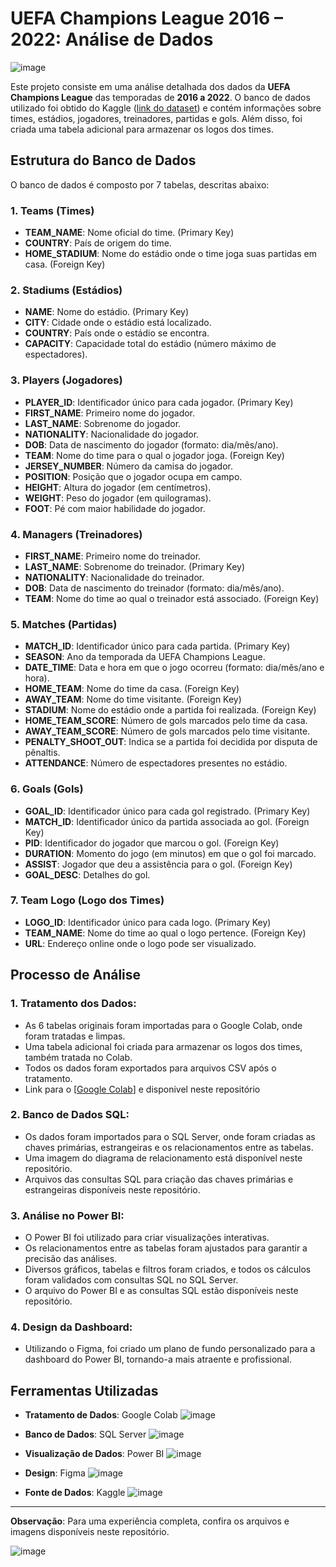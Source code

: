 # UEFA Champions League 2016 – 2022: Análise de Dados

![image](https://github.com/user-attachments/assets/5533ade2-4cc7-4e53-83c6-bbad0ac3cc8f)

Este projeto consiste em uma análise detalhada dos dados da **UEFA Champions League** das temporadas de **2016 a 2022**. O banco de dados utilizado foi obtido do Kaggle ([link do dataset](https://www.kaggle.com/datasets/cbxkgl/uefa-champions-league-2016-2022-data)) e contém informações sobre times, estádios, jogadores, treinadores, partidas e gols. Além disso, foi criada uma tabela adicional para armazenar os logos dos times.

## Estrutura do Banco de Dados

O banco de dados é composto por 7 tabelas, descritas abaixo:

### 1. **Teams (Times)**
- **TEAM_NAME**: Nome oficial do time. (Primary Key)
- **COUNTRY**: País de origem do time.
- **HOME_STADIUM**: Nome do estádio onde o time joga suas partidas em casa. (Foreign Key)

### 2. **Stadiums (Estádios)**
- **NAME**: Nome do estádio. (Primary Key)
- **CITY**: Cidade onde o estádio está localizado.
- **COUNTRY**: País onde o estádio se encontra.
- **CAPACITY**: Capacidade total do estádio (número máximo de espectadores).

### 3. **Players (Jogadores)**
- **PLAYER_ID**: Identificador único para cada jogador. (Primary Key)
- **FIRST_NAME**: Primeiro nome do jogador.
- **LAST_NAME**: Sobrenome do jogador.
- **NATIONALITY**: Nacionalidade do jogador.
- **DOB**: Data de nascimento do jogador (formato: dia/mês/ano).
- **TEAM**: Nome do time para o qual o jogador joga. (Foreign Key)
- **JERSEY_NUMBER**: Número da camisa do jogador.
- **POSITION**: Posição que o jogador ocupa em campo.
- **HEIGHT**: Altura do jogador (em centímetros).
- **WEIGHT**: Peso do jogador (em quilogramas).
- **FOOT**: Pé com maior habilidade do jogador.

### 4. **Managers (Treinadores)**
- **FIRST_NAME**: Primeiro nome do treinador.
- **LAST_NAME**: Sobrenome do treinador. (Primary Key)
- **NATIONALITY**: Nacionalidade do treinador.
- **DOB**: Data de nascimento do treinador (formato: dia/mês/ano).
- **TEAM**: Nome do time ao qual o treinador está associado. (Foreign Key)

### 5. **Matches (Partidas)**
- **MATCH_ID**: Identificador único para cada partida. (Primary Key)
- **SEASON**: Ano da temporada da UEFA Champions League.
- **DATE_TIME**: Data e hora em que o jogo ocorreu (formato: dia/mês/ano e hora).
- **HOME_TEAM**: Nome do time da casa. (Foreign Key)
- **AWAY_TEAM**: Nome do time visitante. (Foreign Key)
- **STADIUM**: Nome do estádio onde a partida foi realizada. (Foreign Key)
- **HOME_TEAM_SCORE**: Número de gols marcados pelo time da casa.
- **AWAY_TEAM_SCORE**: Número de gols marcados pelo time visitante.
- **PENALTY_SHOOT_OUT**: Indica se a partida foi decidida por disputa de pênaltis.
- **ATTENDANCE**: Número de espectadores presentes no estádio.

### 6. **Goals (Gols)**
- **GOAL_ID**: Identificador único para cada gol registrado. (Primary Key)
- **MATCH_ID**: Identificador único da partida associada ao gol. (Foreign Key)
- **PID**: Identificador do jogador que marcou o gol. (Foreign Key)
- **DURATION**: Momento do jogo (em minutos) em que o gol foi marcado.
- **ASSIST**: Jogador que deu a assistência para o gol. (Foreign Key)
- **GOAL_DESC**: Detalhes do gol.

### 7. **Team Logo (Logo dos Times)**
- **LOGO_ID**: Identificador único para cada logo. (Primary Key)
- **TEAM_NAME**: Nome do time ao qual o logo pertence. (Foreign Key)
- **URL**: Endereço online onde o logo pode ser visualizado.

## Processo de Análise

### 1. Tratamento dos Dados:
- As 6 tabelas originais foram importadas para o Google Colab, onde foram tratadas e limpas.
- Uma tabela adicional foi criada para armazenar os logos dos times, também tratada no Colab.
- Todos os dados foram exportados para arquivos CSV após o tratamento.
- Link para o [[Google Colab](https://colab.research.google.com/drive/1y4wti1w-rV7JWkYoowouueZPmhDvjNSH?usp=drive_link)] e disponivel neste repositório

### 2. Banco de Dados SQL:
- Os dados foram importados para o SQL Server, onde foram criadas as chaves primárias, estrangeiras e os relacionamentos entre as tabelas.
- Uma imagem do diagrama de relacionamento está disponível neste repositório.
- Arquivos das consultas SQL para criação das chaves primárias e estrangeiras disponíveis neste repositório.

### 3. Análise no Power BI:
- O Power BI foi utilizado para criar visualizações interativas.
- Os relacionamentos entre as tabelas foram ajustados para garantir a precisão das análises.
- Diversos gráficos, tabelas e filtros foram criados, e todos os cálculos foram validados com consultas SQL no SQL Server.
- O arquivo do Power BI e as consultas SQL estão disponíveis neste repositório.

### 4. Design da Dashboard:
- Utilizando o Figma, foi criado um plano de fundo personalizado para a dashboard do Power BI, tornando-a mais atraente e profissional.

## Ferramentas Utilizadas
- **Tratamento de Dados**: Google Colab  ![image](https://github.com/user-attachments/assets/df7125ff-6a10-46c5-b5c6-78d6deefd0db)

- **Banco de Dados**: SQL Server    ![image](https://github.com/user-attachments/assets/5450011b-88ac-40d6-8bc5-d04cef0e9fb3)

- **Visualização de Dados**: Power BI     ![image](https://github.com/user-attachments/assets/078e52d9-d5d7-4bdc-b706-d1e46d25378e)

- **Design**: Figma     ![image](https://github.com/user-attachments/assets/d277be37-d453-41b6-861f-63cb27fc7b23)

- **Fonte de Dados**: Kaggle     ![image](https://github.com/user-attachments/assets/aa7d841b-92d3-4ecd-888e-01ddd4f36e76)


---

**Observação**: Para uma experiência completa, confira os arquivos e imagens disponíveis neste repositório.

![image](https://github.com/user-attachments/assets/2ff915df-0afc-4b73-ba9f-4dab645b2d12)


